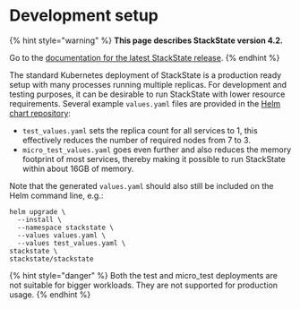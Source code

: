 # Development setup

{% hint style="warning" %}
**This page describes StackState version 4.2.**

Go to the [documentation for the latest StackState release](https://docs.stackstate.com/).
{% endhint %}

The standard Kubernetes deployment of StackState is a production ready setup with many processes running multiple replicas. For development and testing purposes, it can be desirable to run StackState with lower resource requirements. Several example `values.yaml` files are provided in the [Helm chart repository](https://github.com/StackVista/helm-charts/tree/master/stable/stackstate/installation/examples):

* `test_values.yaml` sets the replica count for all services to 1, this effectively reduces the number of required nodes from 7 to 3.
* `micro_test_values.yaml` goes even further and also reduces the memory footprint of most services, thereby making it possible to run StackState within about 16GB of memory.

Note that the generated `values.yaml` should also still be included on the Helm command line, e.g.:

```text
helm upgrade \
  --install \
  --namespace stackstate \
  --values values.yaml \
  --values test_values.yaml \
stackstate \
stackstate/stackstate
```

{% hint style="danger" %}
Both the test and micro\_test deployments are not suitable for bigger workloads. They are not supported for production usage.
{% endhint %}
